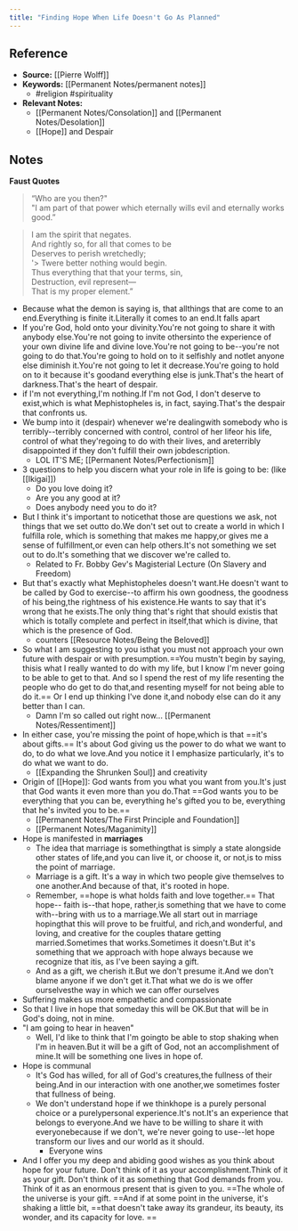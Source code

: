 ```yaml
---
title: "Finding Hope When Life Doesn't Go As Planned"
---
```

## Reference
- **Source:** [[Pierre Wolff]]
- **Keywords:** [[Permanent Notes/permanent notes]]
	- #religion #spirituality 
- **Relevant Notes:** 
	- [[Permanent Notes/Consolation]] and [[Permanent Notes/Desolation]]
	- [[Hope]] and Despair

## Notes
**Faust Quotes**
> “Who are you then?"  
> "I am part of that power which eternally wills evil and eternally works good.”

> I am the spirit that negates.  
> And rightly so, for all that comes to be  
> Deserves to perish wretchedly;  
'> Twere better nothing would begin.  
> Thus everything that that your terms, sin,  
> Destruction, evil represent—  
> That is my proper element.”

- Because what the demon is saying is, that allthings that are come to an end.Everything is finite it.Literally it comes to an end.It falls apart
- If you're God, hold onto your divinity.You're not going to share it with anybody else.You're not going to invite othersinto the experience of your own divine life and divine love.You're not going to be--you're not going to do that.You're going to hold on to it selfishly and notlet anyone else diminish it.You're not going to let it decrease.You're going to hold on to it because it's goodand everything else is junk.That's the heart of darkness.That's the heart of despair.
- if I'm not everything,I'm nothing.If I'm not God, I don't deserve to exist,which is what Mephistopheles is, in fact, saying.That's the despair that confronts us.
- We bump into it (despair) whenever we're dealingwith somebody who is terribly--terribly concerned with control, control of her lifeor his life, control of what they'regoing to do with their lives, and areterribly disappointed if they don't fulfill their own jobdescription.
	- LOL IT'S ME; [[Permanent Notes/Perfectionism]]
- 3 questions to help you discern what your role in life is going to be: (like [[Ikigai]])
	- Do you love doing it?
	- Are you any good at it?
	- Does anybody need you to do it?
- But I think it's important to noticethat those are questions we ask, not things that we set outto do.We don't set out to create a world in which I fulfilla role, which is something that makes me happy,or gives me a sense of fulfillment,or even can help others.It's not something we set out to do.It's something that we discover we're called to.
	- Related to Fr. Bobby Gev's Magisterial Lecture (On Slavery and Freedom)
- But that's exactly what Mephistopheles doesn't want.He doesn't want to be called by God to exercise--to affirm his own goodness, the goodness of his being,the rightness of his existence.He wants to say that it's wrong that he exists.The only thing that's right that should existis that which is totally complete and perfect in itself,that which is divine, that which is the presence of God.
	- counters [[Resource Notes/Being the Beloved]]
- So what I am suggesting to you isthat you must not approach your own future with despair or with presumption.==You mustn't begin by saying, thisis what I really wanted to do with my life, but I know I'm never going to be able to get to that. And so I spend the rest of my life resenting the people who do get to do that,and resenting myself for not being able to do it.== Or I end up thinking I've done it,and nobody else can do it any better than I can.
	- Damn I'm so called out right now... [[Permanent Notes/Ressentiment]]
- In either case, you're missing the point of hope,which is that ==it's about gifts.== It's about God giving us the power to do what we want to do, to do what we love.And you notice it I emphasize particularly, it's to do what we want to do.
	- [[Expanding the Shrunken Soul]] and creativity
- Origin of [[Hope]]: God wants from you what you want from you.It's just that God wants it even more than you do.That ==God wants you to be everything that you can be, everything he's gifted you to be, everything that he's invited you to be.==
	- [[Permanent Notes/The First Principle and Foundation]]
	- [[Permanent Notes/Maganimity]]
- Hope is manifested in **marriages**
	- The idea that marriage is somethingthat is simply a state alongside other states of life,and you can live it, or choose it, or not,is to miss the point of marriage.
	- Marriage is a gift. It's a way in which two people give themselves to one another.And because of that, it's rooted in hope.
	- Remember, ==hope is what holds faith and love together.== That hope-- faith is--that hope, rather,is something that we have to come with--bring with us to a marriage.We all start out in marriage hopingthat this will prove to be fruitful, and rich,and wonderful, and loving, and creative for the couples thatare getting married.Sometimes that works.Sometimes it doesn't.But it's something that we approach with hope always because we recognize that itis, as I've been saying a gift.
	- And as a gift, we cherish it.But we don't presume it.And we don't blame anyone if we don't get it.That what we do is we offer ourselvesthe way in which we can offer ourselves
- Suffering makes us more empathetic and compassionate
- So that I live in hope that someday this will be OK.But that will be in God's doing, not in mine.
- "I am going to hear in heaven"
	- Well, I'd like to think that I'm goingto be able to stop shaking when I'm in heaven.But it will be a gift of God, not an accomplishment of mine.It will be something one lives in hope of.
- Hope is communal
	- It's God has willed, for all of God's creatures,the fullness of their being.And in our interaction with one another,we sometimes foster that fullness of being.
	- We don't understand hope if we thinkhope is a purely personal choice or a purelypersonal experience.It's not.It's an experience that belongs to everyone.And we have to be willing to share it with everyonebecause if we don't, we're never going to use--let hope transform our lives and our world as it should.
		- Everyone wins
- And I offer you my deep and abiding good wishes as you think about hope for your future. Don't think of it as your accomplishment.Think of it as your gift. Don't think of it as something that God demands from you. Think of it as an enormous present that is given to you. ==The whole of the universe is your gift. ==And if at some point in the universe, it's shaking a little bit, ==that doesn't take away its grandeur, its beauty, its wonder, and its capacity for love.
==
